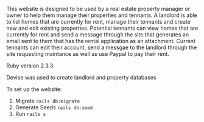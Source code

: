 
This website is designed to be used by a real estate property manager or owner to help them manage their properties and tennants. A landlord is able to list homes that are currently for rent, manage their tennants and create new and edit existing properties. Potential tennants can view homes that are currently for rent and send a message through the site that generates an email sent to them that has the rental application as an attachment. Current tennants can edit their account, send a messgae to the landlord through the site requesting maintance as well as use Paypal to pay their rent.

Ruby version 2.3.3

Devise was used to create landlord and property databases

To set up the website: 

1. Migrate
	`rails db:migrate` 
2. Generate Seeds
	`rails db:seed`
3. Run
	`rails s`
